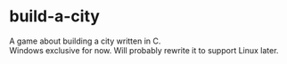 # build-a-city
A game about building a city written in C.\
Windows exclusive for now. Will probably rewrite it to support Linux later.